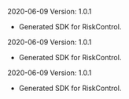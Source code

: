 2020-06-09 Version: 1.0.1
- Generated SDK for RiskControl.

2020-06-09 Version: 1.0.1
- Generated SDK for RiskControl.

2020-06-09 Version: 1.0.1
- Generated SDK for RiskControl.

